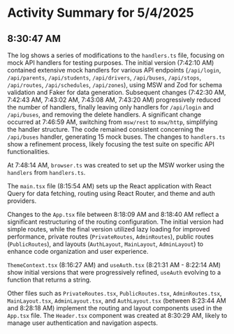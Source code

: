 # Activity Summary for 5/4/2025

## 8:30:47 AM
The log shows a series of modifications to the `handlers.ts` file, focusing on mock API handlers for testing purposes.  The initial version (7:42:10 AM) contained extensive mock handlers for various API endpoints (`/api/login`, `/api/parents`, `/api/students`, `/api/drivers`, `/api/buses`, `/api/stops`, `/api/routes`, `/api/schedules`, `/api/zones`), using MSW and Zod for schema validation and Faker for data generation.  Subsequent changes (7:42:30 AM, 7:42:43 AM, 7:43:02 AM, 7:43:08 AM, 7:43:20 AM) progressively reduced the number of handlers, finally leaving only handlers for `/api/login` and `/api/buses`, and removing the delete handlers.  A significant change occurred at 7:46:59 AM, switching from `msw/rest` to `msw/http`, simplifying the handler structure.  The code remained consistent concerning the `/api/buses` handler, generating 15 mock buses.  The changes to `handlers.ts` show a refinement process, likely focusing the test suite on specific API functionalities.


At 7:48:14 AM, `browser.ts` was created to set up the MSW worker using the `handlers` from `handlers.ts`.


The `main.tsx` file (8:15:54 AM) sets up the React application with React Query for data fetching, routing using React Router, and theme and auth providers.


Changes to the `App.tsx` file between 8:18:09 AM and 8:18:40 AM reflect a significant restructuring of the routing configuration. The initial version had simple routes, while the final version utilized lazy loading for improved performance, private routes (`PrivateRoutes`, `AdminRoutes`), public routes (`PublicRoutes`), and layouts (`AuthLayout`, `MainLayout`, `AdminLayout`) to enhance code organization and user experience.


`ThemeContext.tsx` (8:16:27 AM) and `useAuth.tsx` (8:21:31 AM - 8:22:14 AM) show initial versions that were progressively refined, `useAuth` evolving to a function that returns a string.


Other files such as `PrivateRoutes.tsx`, `PublicRoutes.tsx`, `AdminRoutes.tsx`, `MainLayout.tsx`, `AdminLayout.tsx`, and `AuthLayout.tsx` (between 8:23:44 AM and 8:28:18 AM) implement the routing and layout components used in the `App.tsx` file. The `Header.tsx` component was created at 8:30:29 AM, likely to manage user authentication and navigation aspects.
